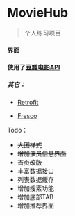 # MovieHub
> 个人练习项目

#### 界面

#### 使用了[豆瓣电影API](https://developers.douban.com/wiki/?title=movie_v2 "movie_v2")

##### 其它：
* [Retrofit](http://square.github.io/retrofit/)

* [Fresco](https://github.com/facebook/fresco)

Todo：
* ~~大图样式~~
* ~~增加演员信息界面~~
* ~~首页改版~~
* 丰富数据接口
* 列表数据缓存
* 增加搜索功能
* 增加底部TAB
* 增加推荐界面
